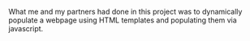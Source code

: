 What me and my partners had done in this project was to dynamically populate a webpage using HTML templates and populating them via javascript.
